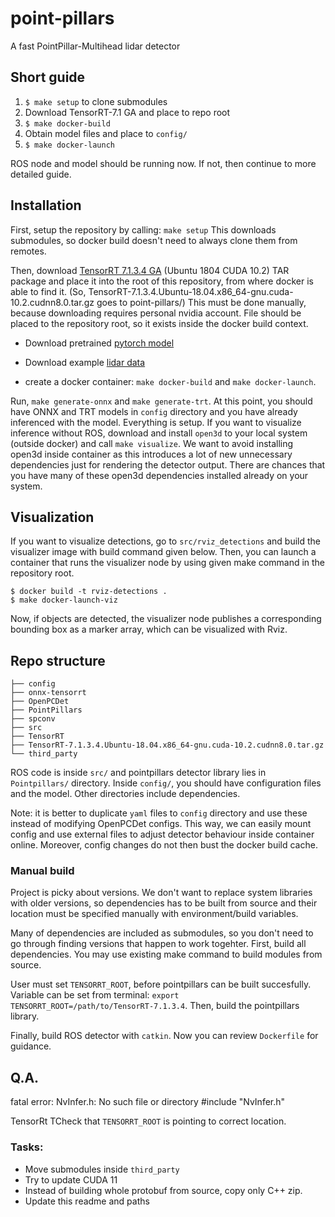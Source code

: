 # point-pillars
A fast PointPillar-Multihead lidar detector

## Short guide
1. `$ make setup` to clone submodules
2. Download TensorRT-7.1 GA and place to repo root
3. `$ make docker-build`  
4. Obtain model files and place to `config/`
5. `$ make docker-launch`  

ROS node and model should be running now. If not, then continue to more detailed guide.

## Installation
First, setup the repository by calling: `make setup`
This downloads submodules, so docker build doesn't need to always clone them from remotes.

Then, download [TensorRT 7.1.3.4 GA](https://developer.nvidia.com/nvidia-tensorrt-7x-download) (Ubuntu 1804 CUDA 10.2) TAR package and place
it into the root of this repository, from where docker is able to find it.
(So, TensorRT-7.1.3.4.Ubuntu-18.04.x86_64-gnu.cuda-10.2.cudnn8.0.tar.gz goes to point-pillars/)
This must be done manually, because downloading requires personal nvidia account. File should be placed to the repository root, so it exists inside the docker build context.

- Download pretrained [pytorch model](https://drive.google.com/file/d/1p-501mTWsq0G9RzroTWSXreIMyTUUpBM/view?usp=sharing)

- Download example [lidar data](https://drive.google.com/file/d/1KD0LT0kzcpGUysUu__dfnfYnHUW62iwN/view?usp=sharing)

- create a docker container: `make docker-build` and `make docker-launch`.

Run, `make generate-onnx` and `make generate-trt`. At this point,
you should have ONNX and TRT models in `config` directory and you have already inferenced with the model. Everything is setup. If you want to visualize inference without ROS,
download and install `open3d` to your local system (outside docker) and call `make visualize`.
We want to avoid installing open3d inside container as this introduces a lot of new unnecessary
dependencies just for rendering the detector output. There are chances that you have many of these open3d dependencies installed already on your system.

## Visualization
If you want to visualize detections, go to `src/rviz_detections` and build the visualizer image with build command given below. Then, you can launch a container that runs the visualizer node by using given make command in the repository root. 
```
$ docker build -t rviz-detections .
$ make docker-launch-viz
```
Now, if objects are detected, the visualizer node publishes a corresponding bounding box as a marker array, which can be visualized with Rviz.

## Repo structure
```
├── config
├── onnx-tensorrt
├── OpenPCDet
├── PointPillars
├── spconv
├── src
├── TensorRT
├── TensorRT-7.1.3.4.Ubuntu-18.04.x86_64-gnu.cuda-10.2.cudnn8.0.tar.gz
└── third_party
```

ROS code is inside `src/` and pointpillars detector library lies in `Pointpillars/` directory. Inside `config/`, you should have configuration files and the model. Other directories include dependencies.

Note: it is better to duplicate `yaml` files to `config` directory and use these instead of modifying OpenPCDet configs. This way, we can easily mount config and use external files to adjust detector behaviour inside container online. Moreover, config changes do not then bust the docker build cache.

### Manual build
Project is picky about versions. We don't want to replace system libraries with older versions, so dependencies has to be built from source and their location must be specified manually with environment/build variables.

Many of dependencies are included as submodules, so you don't need to go through finding versions that happen to work togehter. First, build all dependencies. You may use existing make command to build modules from source.

User must set `TENSORRT_ROOT`, before pointpillars can be built succesfully. Variable can be set from terminal:
`export TENSORRT_ROOT=/path/to/TensorRT-7.1.3.4`. Then, build the pointpillars library.

Finally, build ROS detector with `catkin`. Now you can review `Dockerfile` for guidance.

## Q.A.

 fatal error: NvInfer.h: No such file or directory
 #include "NvInfer.h"

 TensorRt TCheck that `TENSORRT_ROOT` is pointing to correct location.

### Tasks:
- Move submodules inside `third_party`
- Try to update CUDA 11
- Instead of building whole protobuf from source, copy only C++ zip.
- Update this readme and paths